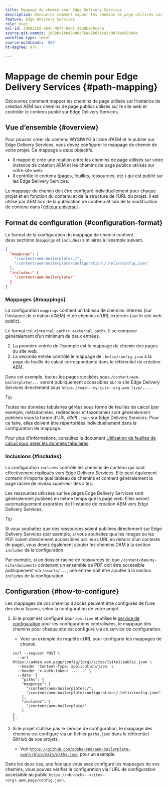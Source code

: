 ```yaml
---
title: Mappage de chemin pour Edge Delivery Services
description: Découvrez comment mapper les chemins de page utilisés sur l’instance de création AEM aux chemins de page publics utilisés sur le site web et contrôler le contenu publié sur Edge Delivery Services.
feature: Edge Delivery Services
role: User
exl-id: 3d68135d-e84c-4bf4-93d1-38a0be70ce4a
source-git-commit: 10580c1b045c86d76ab2b871ca3c0b7de6683044
workflow-type: tm+mt
source-wordcount: '567'
ht-degree: 97%

---
```


# Mappage de chemin pour Edge Delivery Services {#path-mapping}

Découvrez comment mapper les chemins de page utilisés sur l’instance de création AEM aux chemins de page publics utilisés sur le site web et contrôler le contenu publié sur Edge Delivery Services.

## Vue d’ensemble {#overview}

Pour pouvoir créer du contenu WYSIWYG à l’aide d’AEM et le publier sur Edge Delivery Services, vous devez configurer le mappage de chemin de votre projet. Ce mappage a deux objectifs.

* Il mappe et crée une relation entre les chemins de page utilisés sur votre instance de création AEM et les chemins de page publics utilisés sur votre site web.
* Il contrôle le contenu (pages, feuilles, ressources, etc.) qui est publié sur les Edge Delivery Services.

Le mappage du chemin doit être configuré individuellement pour chaque projet et en fonction du contenu et de la structure de l’URL du projet. Il est utilisé par AEM lors de la publication de contenu et lors de la modification de contenu dans l’[éditeur universel](/help/sites-cloud/authoring/universal-editor/navigation.md).

## Format de configuration {#configuration-format}

Le format de la configuration du mappage de chemin contient deux sections (`mappings` et `includes`) similaires à l’exemple suivant.

```json
{
  "mappings": [
    "/content/aem-boilerplate/:/",
    "/content/aem-boilerplate/configuration:/.helix/config.json"
  ],
  "includes:" [
    "/content/aem-boilerplate/"
  ]
}
```

### Mappages {#mappings}

La configuration `mappings` contient un tableau de chemins internes (sur l’instance de création d’AEM) et de chemins d’URL externes (sur le site web public).

Le format est `<internal paths>:<external path>`. Il se compose généralement d’un minimum de deux entrées.

1. La première entrée de l’exemple est le mappage de chemin des pages du site web.
1. La seconde entrée contrôle le mappage de `.helix/config.json` à la page de feuille de calcul correspondante dans le référentiel de création AEM.

Dans cet exemple, toutes les pages stockées sous `/content/aem-boilerplate/...` seront publiquement accessibles sur le site Edge Delivery Services directement sous `https://main--my-site--org.aem.live/....`.

>[!TIP]
>
>Toutes les données tabulaires gérées sous forme de feuilles de calcul (par exemple, métadonnées, redirections et taxonomie) sont généralement publiées sous la forme d’URL d’API `.json` sur Edge Delivery Services. Pour ce faire, elles doivent être répertoriées individuellement dans la configuration de mappage.
>
>Pour plus d’informations, consultez le document [Utilisation de feuilles de calcul pour gérer les données tabulaires](/help/edge/wysiwyg-authoring/tabular-data.md).

### Inclusions {#includes}

La configuration `includes` contrôle les chemins de contenu qui sont effectivement répliqués vers Edge Delivery Services. Elle peut également contenir n’importe quel tableau de chemins et contient généralement la page racine de niveau supérieur des sites.

Les ressources utilisées sur les pages Edge Delivery Services sont généralement publiées en même temps que la page web. Elles seront automatiquement exportées de l’instance de création AEM vers Edge Delivery Services.

>[!TIP]
>
>Si vous souhaitez que des ressources soient publiées directement sur Edge Delivery Services (par exemple, si vous souhaitez que les images ou les PDF soient directement accessibles par leurs URL en dehors d’un contexte de page), vous devez également ajouter les chemins DAM à la section `includes` de la configuration.
>
>Par exemple, si un dossier racine de ressources tel que `/content/dam/my-site/documents` contenant un ensemble de PDF doit être accessible publiquement via `/assets/...`, une entrée doit être ajoutée à la section `includes` de la configuration.

## Configuration {#how-to-configure}

Les mappages de vos chemins d’accès peuvent être configurés de l’une des deux façons, selon la configuration de votre projet.

1. Si le projet est configuré pour `aem.live` et utilise le [service de configuration](https://www.aem.live/docs/config-service-setup) pour les configurations centralisées, le mappage des chemins pour chaque site est configuré via ce service de configuration.

   * Voici un exemple de requête cURL pour configurer les mappages de chemin.

   ```text
   curl --request POST \
     --url https://admin.aem.page/config/{org}/sites/{site}/public.json \
     --header 'Content-Type: application/json' \
     --header 'x-auth-token: ......' \
     --data '{
       "paths": {
       "mappings": [
         "/content/aem-boilerplate/:/",
         "/content/aem-boilerplate/configuration:/.helix/config.json"
       ],
       "includes": [
         "/content/aem-boilerplate/"
       ]
   }
   }'
   ```

1. Si le projet n’utilise pas le service de configuration, le mappage des chemins est configuré via un fichier `paths.json` dans le référentiel GitHub de vos projets.

   * Voir [`https://github.com/adobe-rnd/aem-boilerplate-xwalk/blob/main/paths.json`](https://github.com/adobe-rnd/aem-boilerplate-xwalk/blob/main/paths.json) pour un exemple.

Dans les deux cas, une fois que vous avez configuré les mappages de vos chemins, vous pouvez vérifier la configuration via l’URL de configuration accessible au public `https://<branch>--<site>--<org>.aem.page/config.json`.

